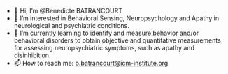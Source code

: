 - 👋 Hi, I’m @Benedicte BATRANCOURT
- 👀 I’m interested in Behavioral Sensing, Neuropsychology and Apathy in neurological and psychiatric conditions.
- 🌱 I’m currently learning to identify and measure behavior and/or behavioral disorders to obtain objective and quantitative measurements for assessing neuropsychiatric symptoms, such as apathy and disinhibition.
- 📫 How to reach me: b.batrancourt@icm-institute.org


<!---
BenedicteBATRANCOURT/BenedicteBATRANCOURT is a ✨ special ✨ repository because its `README.md` (this file) appears on your GitHub profile.
You can click the Preview link to take a look at your changes.
--->
